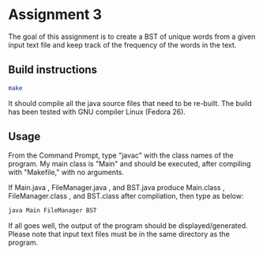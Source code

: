 # Assignment 3

The goal of this assignment is to create a BST of unique words from a given input text file and keep track of the frequency of the words in the text.

## Build instructions

```bash
make
```

It should compile all the java source files that need to be re-built. The build has been tested with GNU compiler Linux (Fedora 26).

## Usage

From the Command Prompt, type "javac" with the class names of the program. My main class is "Main" and should be executed, after compiling with
"Makefile," with no arguments.

If Main.java , FileManager.java , and BST.java produce Main.class , FileManager.class , and BST.class after compliation, then type as below:

```bash
java Main FileManager BST
```

If all goes well, the output of the program should be displayed/generated.
Please note that input text files must be in the same directory as the program.

